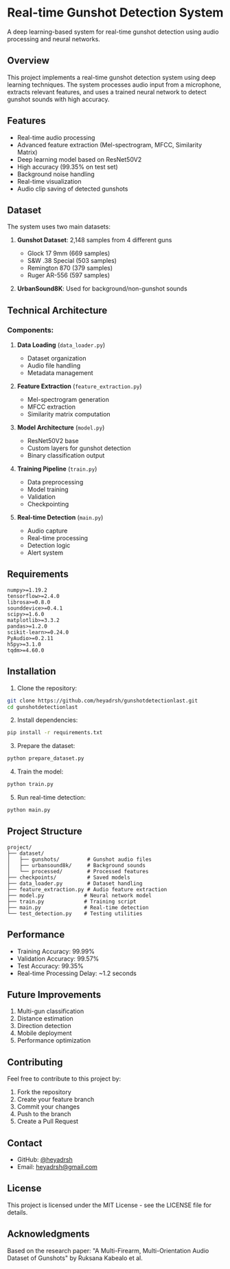 # Real-time Gunshot Detection System

A deep learning-based system for real-time gunshot detection using audio processing and neural networks.

## Overview

This project implements a real-time gunshot detection system using deep learning techniques. The system processes audio input from a microphone, extracts relevant features, and uses a trained neural network to detect gunshot sounds with high accuracy.

## Features

- Real-time audio processing
- Advanced feature extraction (Mel-spectrogram, MFCC, Similarity Matrix)
- Deep learning model based on ResNet50V2
- High accuracy (99.35% on test set)
- Background noise handling
- Real-time visualization
- Audio clip saving of detected gunshots

## Dataset

The system uses two main datasets:
1. **Gunshot Dataset**: 2,148 samples from 4 different guns
   - Glock 17 9mm (669 samples)
   - S&W .38 Special (503 samples)
   - Remington 870 (379 samples)
   - Ruger AR-556 (597 samples)

2. **UrbanSound8K**: Used for background/non-gunshot sounds

## Technical Architecture

### Components:
1. **Data Loading** (`data_loader.py`)
   - Dataset organization
   - Audio file handling
   - Metadata management

2. **Feature Extraction** (`feature_extraction.py`)
   - Mel-spectrogram generation
   - MFCC extraction
   - Similarity matrix computation

3. **Model Architecture** (`model.py`)
   - ResNet50V2 base
   - Custom layers for gunshot detection
   - Binary classification output

4. **Training Pipeline** (`train.py`)
   - Data preprocessing
   - Model training
   - Validation
   - Checkpointing

5. **Real-time Detection** (`main.py`)
   - Audio capture
   - Real-time processing
   - Detection logic
   - Alert system

## Requirements

```
numpy>=1.19.2
tensorflow>=2.4.0
librosa>=0.8.0
sounddevice>=0.4.1
scipy>=1.6.0
matplotlib>=3.3.2
pandas>=1.2.0
scikit-learn>=0.24.0
PyAudio>=0.2.11
h5py>=3.1.0
tqdm>=4.60.0
```

## Installation

1. Clone the repository:
```bash
git clone https://github.com/heyadrsh/gunshotdetectionlast.git
cd gunshotdetectionlast
```

2. Install dependencies:
```bash
pip install -r requirements.txt
```

3. Prepare the dataset:
```bash
python prepare_dataset.py
```

4. Train the model:
```bash
python train.py
```

5. Run real-time detection:
```bash
python main.py
```

## Project Structure

```
project/
├── dataset/
│   ├── gunshots/         # Gunshot audio files
│   ├── urbansound8k/     # Background sounds
│   └── processed/        # Processed features
├── checkpoints/          # Saved models
├── data_loader.py        # Dataset handling
├── feature_extraction.py # Audio feature extraction
├── model.py             # Neural network model
├── train.py             # Training script
├── main.py              # Real-time detection
└── test_detection.py    # Testing utilities
```

## Performance

- Training Accuracy: 99.99%
- Validation Accuracy: 99.57%
- Test Accuracy: 99.35%
- Real-time Processing Delay: ~1.2 seconds

## Future Improvements

1. Multi-gun classification
2. Distance estimation
3. Direction detection
4. Mobile deployment
5. Performance optimization

## Contributing

Feel free to contribute to this project by:
1. Fork the repository
2. Create your feature branch
3. Commit your changes
4. Push to the branch
5. Create a Pull Request

## Contact

- GitHub: [@heyadrsh](https://github.com/heyadrsh)
- Email: heyadrsh@gmail.com

## License

This project is licensed under the MIT License - see the LICENSE file for details.

## Acknowledgments

Based on the research paper: "A Multi-Firearm, Multi-Orientation Audio Dataset of Gunshots" by Ruksana Kabealo et al. 
